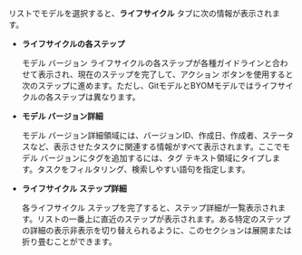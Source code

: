 リストでモデルを選択すると、**ライフサイクル** タブに次の情報が表示されます。

-   **ライフサイクルの各ステップ**

    モデル バージョン ライフサイクルの各ステップが各種ガイドラインと合わせて表示され、現在のステップを完了して、アクション ボタンを使用すると次のステップに進めます。ただし、GitモデルとBYOMモデルではライフサイクルの各ステップは異なります。


-   **モデル バージョン詳細**

    モデル バージョン詳細領域には、バージョンID、作成日、作成者、ステータスなど、表示させたタスクに関連する情報がすべて表示されます。ここでモデル バージョンにタグを追加するには、タグ テキスト領域にタイプします。タスクをフィルタリング、検索しやすい語句を指定します。


-   **ライフサイクル ステップ詳細**

    各ライフサイクル ステップを完了すると、ステップ詳細が一覧表示されます。リストの一番上に直近のステップが表示されます。ある特定のステップの詳細の表示非表示を切り替えられるように、このセクションは展開または折り畳むことができます。


